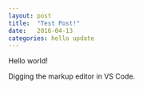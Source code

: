 ```yaml
---
layout: post
title:  "Test Post!"
date:   2016-04-13
categories: hello update
---
```


Hello world! 

Digging the markup editor in VS Code. 